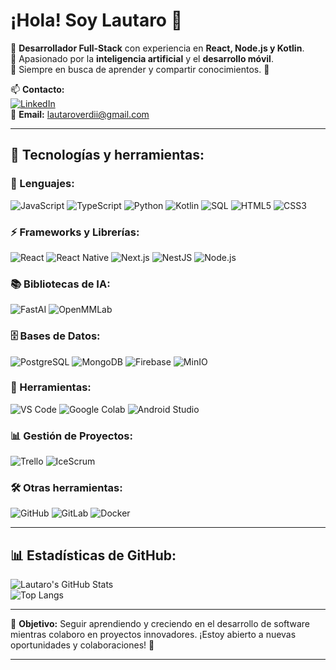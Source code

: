 # ¡Hola! Soy Lautaro 👋

🔹 **Desarrollador Full-Stack** con experiencia en **React, Node.js y Kotlin**.  
🔹 Apasionado por la **inteligencia artificial** y el **desarrollo móvil**.  
🔹 Siempre en busca de aprender y compartir conocimientos. 🚀  

📫 **Contacto:**  
[![LinkedIn](https://img.shields.io/badge/-LinkedIn-0077B5?style=flat&logo=linkedin&logoColor=white)](https://www.linkedin.com/in/lautaro-verdi/)  
📧 **Email:** lautaroverdii@gmail.com  

---

## 🚀 Tecnologías y herramientas:

### 📌 Lenguajes:
![JavaScript](https://img.shields.io/badge/-JavaScript-F7DF1E?style=flat&logo=javascript&logoColor=black)
![TypeScript](https://img.shields.io/badge/-TypeScript-3178C6?style=flat&logo=typescript&logoColor=white)
![Python](https://img.shields.io/badge/-Python-3776AB?style=flat&logo=python&logoColor=white)
![Kotlin](https://img.shields.io/badge/-Kotlin-0095D5?style=flat&logo=kotlin&logoColor=white)
![SQL](https://img.shields.io/badge/-SQL-CC2927?style=flat&logo=microsoft-sql-server&logoColor=white)
![HTML5](https://img.shields.io/badge/-HTML5-E34F26?style=flat&logo=html5&logoColor=white)
![CSS3](https://img.shields.io/badge/-CSS3-1572B6?style=flat&logo=css3&logoColor=white)

### ⚡ Frameworks y Librerías:
![React](https://img.shields.io/badge/-React-61DAFB?style=flat&logo=react&logoColor=black)
![React Native](https://img.shields.io/badge/-React%20Native-61DAFB?style=flat&logo=react&logoColor=black)
![Next.js](https://img.shields.io/badge/-Next.js-000000?style=flat&logo=next.js&logoColor=white)
![NestJS](https://img.shields.io/badge/-NestJS-E0234E?style=flat&logo=nestjs&logoColor=white)
![Node.js](https://img.shields.io/badge/-Node.js-339933?style=flat&logo=node.js&logoColor=white)

### 📚 Bibliotecas de IA:
![FastAI](https://img.shields.io/badge/-FastAI-4B0082?style=flat)
![OpenMMLab](https://img.shields.io/badge/-OpenMMLab-009688?style=flat)

### 🗄️ Bases de Datos:
![PostgreSQL](https://img.shields.io/badge/-PostgreSQL-336791?style=flat&logo=postgresql&logoColor=white)
![MongoDB](https://img.shields.io/badge/-MongoDB-47A248?style=flat&logo=mongodb&logoColor=white)
![Firebase](https://img.shields.io/badge/-Firebase-FFCA28?style=flat&logo=firebase&logoColor=black)
![MinIO](https://img.shields.io/badge/-MinIO-C12127?style=flat&logo=min.io&logoColor=white)

### 🔧 Herramientas:
![VS Code](https://img.shields.io/badge/-VS%20Code-007ACC?style=flat&logo=visual-studio-code&logoColor=white)
![Google Colab](https://img.shields.io/badge/-Google%20Colab-F9AB00?style=flat&logo=google-colab&logoColor=black)
![Android Studio](https://img.shields.io/badge/-Android%20Studio-3DDC84?style=flat&logo=android-studio&logoColor=black)

### 📊 Gestión de Proyectos:
![Trello](https://img.shields.io/badge/-Trello-0079BF?style=flat&logo=trello&logoColor=white)
![IceScrum](https://img.shields.io/badge/-IceScrum-0052CC?style=flat)

### 🛠️ Otras herramientas:
![GitHub](https://img.shields.io/badge/-GitHub-181717?style=flat&logo=github&logoColor=white)
![GitLab](https://img.shields.io/badge/-GitLab-FC6D26?style=flat&logo=gitlab&logoColor=white)
![Docker](https://img.shields.io/badge/-Docker-2496ED?style=flat&logo=docker&logoColor=white)

---

## 📊 Estadísticas de GitHub:
![Lautaro's GitHub Stats](https://github-readme-stats.vercel.app/api?username=lautaro-verdi&show_icons=true&theme=dark)  
![Top Langs](https://github-readme-stats.vercel.app/api/top-langs/?username=lautaro-verdi&layout=compact&theme=dark)

---

🎯 **Objetivo:** Seguir aprendiendo y creciendo en el desarrollo de software mientras colaboro en proyectos innovadores. ¡Estoy abierto a nuevas oportunidades y colaboraciones! 🚀

---
